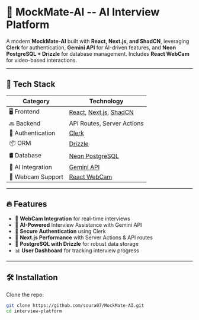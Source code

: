 # 📌 MockMate-AI -- AI Interview Platform

A modern **MockMate-AI** built with **React, Next.js, and ShadCN**, leveraging **Clerk** for authentication, **Gemini API** for AI-driven features, and **Neon PostgreSQL + Drizzle** for database management. Includes **React WebCam** for video-based interactions.

---

## 🚀 Tech Stack

| **Category**         | **Technology**                                    |
|----------------------|--------------------------------------------------|
| 🖥️ Frontend         | [React](https://react.dev/), [Next.js](https://nextjs.org/), [ShadCN](https://ui.shadcn.com/) |
| 🔙 Backend          | API Routes, Server Actions                        |
| 🔐 Authentication   | [Clerk](https://clerk.com/)                        |
| 📦 ORM             | [Drizzle](https://orm.drizzle.team/)                |
| 🛢️ Database       | [Neon PostgreSQL](https://neon.tech/)               |
| 🤖 AI Integration  | [Gemini API](https://ai.google.dev/)                |
| 🎥 Webcam Support  | [React WebCam](https://www.npmjs.com/package/react-webcam) |

---

## 🔥 Features
- 🎥 **WebCam Integration** for real-time interviews
- 🤖 **AI-Powered** Interview Assistance with Gemini API
- 🔐 **Secure Authentication** using Clerk
- 🚀 **Next.js Performance** with Server Actions & API routes
- 💾 **PostgreSQL with Drizzle** for robust data storage
- 📊 **User Dashboard** for tracking interview progress

---

## 🛠️ Installation

Clone the repo:
```bash
git clone https://github.com/soura07/MockMate-AI.git
cd interview-platform


